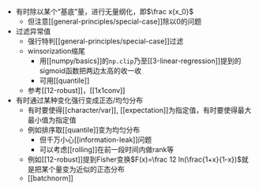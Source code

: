 - 有时除以某个“基底”量，进行无量纲化，即$\frac x{x_0}$
  - 但注意[[general-principles/special-case]]除以0的问题
- 过滤异常值
  - 强行特判[[general-principles/special-case]]过滤
  - winsorization缩尾
    - 用[[numpy/basics]]的`np.clip`乃至[[3-linear-regression]]提到的sigmoid函数把两边太高的收一收
    - 可用[[quantile]]
  - 参考[[12-robust]]，[[1x1conv]]
- 有时通过某种变化强行变成正态/均匀分布
  - 有时要使得[[character/var]], [[expectation]]为指定值，有时要使得最大最小值为指定值
  - 例如排序取[[quantile]]变为均匀分布
    - 但千万小心[[information-leak]]问题
    - 可以考虑[[rolling]]在前一段时间内做rank等
  - 例如[[12-robust]]提到Fisher变换$F(x)=\frac 12 ln(\frac{1+x}{1-x})$就是把某个量变为近似的正态分布
  - [[batchnorm]]